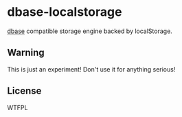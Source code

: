 # dbase-localstorage
[dbase](https://github.com/jessetane/dbase) compatible storage engine backed by localStorage.

## Warning
This is just an experiment! Don't use it for anything serious!

## License
WTFPL
